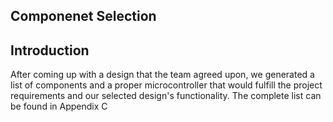 **Componenet Selection**
-
Introduction
-
After coming up with a design that the team agreed upon, we generated a list of components and a proper microcontroller that would fulfill the project requirements and our selected design's functionality. The complete list can be found in Appendix C
